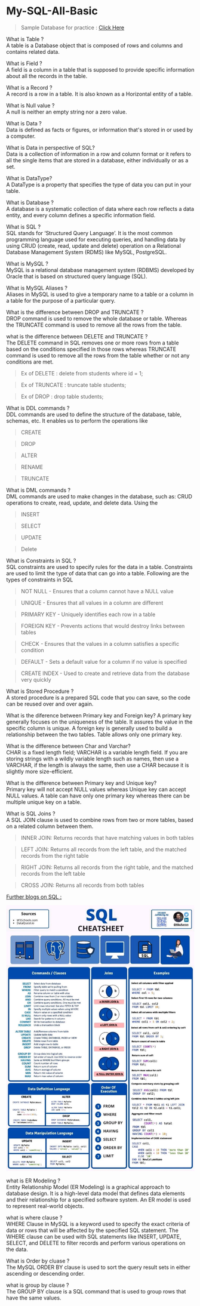 # My-SQL-All-Basic

>Sample Database for practice : <a href = "https://github.com/harsha547/ClassicModels-Database-Queries/blob/master/database.sql" target="_blank" > Click Here </a>

What is Table ?<br>
A table is a Database object that is composed of rows and columns and contains related data. 

What is Field ?<br>
A field is a column in a table that is supposed to provide specific information about all the records in the table. 

What is a Record ?<br>
A record is a row in a table. It is also known as a Horizontal entity of a table.

What is Null value ?<br>
A null is neither an empty string nor a zero value.

What is Data ?<br>
Data is defined as facts or figures, or information that's stored in or used by a computer.

What is Data in perspective of SQL?<br>
Data is a collection of information in a row and column format or it refers to all the single items that are stored in a database, either individually or as a set.

What is DataType?<br>
A DataType is a property that specifies the type of data you can put in your table.

What is Database ?<br>
A database is a systematic collection of data where each row reflects a data entity, and every column defines a specific information field.

What is SQL ? <br>
SQL stands for ‘Structured Query Language’. It is the most common programming language used for executing queries, and handling data by using CRUD (create, read, update and delete) operation on a Relational Database Management System (RDMS) like MySQL, PostgreSQL.

What is MySQL ?<br>
MySQL is a relational database management system (RDBMS) developed by Oracle that is based on structured query language (SQL).

What is MySQL Aliases ? <br>
Aliases in MySQL is used to give a temporary name to a table or a column in a table for the purpose of a particular query.

What is the difference between DROP and TRUNCATE ?<br>
DROP command is used to remove the whole database or table. Whereas the TRUNCATE command is used to remove all the rows from the table.

what is the difference between DELETE and TRUNCATE ?<BR>
 The DELETE command in SQL removes one or more rows from a table based on the conditions specified in those rows whereas TRUNCATE command is used to remove all the rows from the table whether or not any conditions are met. 
 
 > Ex of DELETE : delete from students where id = 1;<BR>
 
 > Ex of TRUNCATE : truncate table students; <br>
 
 >Ex of DROP : drop table students; 
 
What is DDL commands ?<br>
DDL commands are used to define the structure of the database, table, schemas, etc. It enables us to perform the operations like 
 > CREATE
 
 >DROP
 
 >ALTER
 
 >RENAME
 
 >TRUNCATE 

What is DML commands ?<br>
DML commands are used to make changes in the database, such as: CRUD operations to create, read, update, and delete data. Using the 
>INSERT 
 
 >SELECT 

 >UPDATE
 
 >Delete 
 
What is Constraints in SQL ?<br>
SQL constraints are used to specify rules for the data in a table. Constraints are used to limit the type of data that can go into a table. Following are the types of constraints in SQL

>NOT NULL - Ensures that a column cannot have a NULL value
 
>UNIQUE - Ensures that all values in a column are different
 
>PRIMARY KEY - Uniquely identifies each row in a table
 
>FOREIGN KEY - Prevents actions that would destroy links between tables
 
>CHECK - Ensures that the values in a column satisfies a specific condition
 
>DEFAULT - Sets a default value for a column if no value is specified
 
>CREATE INDEX - Used to create and retrieve data from the database very quickly

 
 
What is Stored Procedure ? <br>
A stored procedure is a prepared SQL code that you can save, so the code can be reused over and over again.

What is the diference between Primary key and Foreign key?
A primary key generally focuses on the uniqueness of the table. It assures the value in the specific column is unique. A foreign key is generally used to build a relationship between the two tables. Table allows only one primary key.

What is the difference between Char and Varchar?<br>
CHAR is a fixed length field; VARCHAR is a variable length field. If you are storing strings with a wildly variable length such as names, then use a VARCHAR, if the length is always the same, then use a CHAR because it is slightly more size-efficient.

What is the difference between Primary key and Unique key?<br>
Primary key will not accept NULL values whereas Unique key can accept NULL values. A table can have only one primary key whereas there can be multiple unique key on a table.
 
 What is SQL Joins ?<br>
 A SQL JOIN clause is used to combine rows from two or more tables, based on a related column between them.<br>
 
>INNER JOIN: Returns records that have matching values in both tables<br> 
 
>LEFT JOIN: Returns all records from the left table, and the matched records from the right table<br>
 
>RIGHT JOIN: Returns all records from the right table, and the matched records from the left table<br>
 
>CROSS JOIN: Returns all records from both tables<br>


 <a href="https://intellipaat.com/blog/tutorial/sql-tutorial/" target="_blank">Further blogs on SQL :</a>




![](SQL.jpg)
 
what is ER Modeling ?<br>
 Entity Relationship Model (ER Modeling) is a graphical approach to database design. It is a high-level data model that defines data elements and their relationship for a specified software system. An ER model is used to represent real-world objects.
 
 what is where clause ?<br>
 WHERE Clause in MySQL is a keyword used to specify the exact criteria of data or rows that will be affected by the specified SQL statement. The WHERE clause can be used with SQL statements like INSERT, UPDATE, SELECT, and DELETE to filter records and perform various operations on the data.

What is Order by cluase ?<br>
  The MySQL ORDER BY clause is used to sort the query result sets in either ascending or descending order.

 what is group by clause ?<br>
 The GROUP BY clause is a SQL command that is used to group rows that have the same values. 
